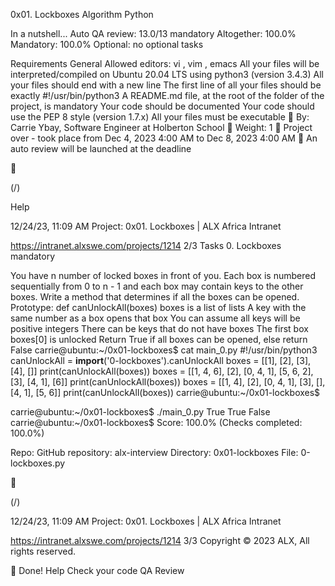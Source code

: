 0x01. Lockboxes
Algorithm Python

In a nutshell...
Auto QA review: 13.0/13 mandatory
Altogether: 100.0%
Mandatory: 100.0%
Optional: no optional tasks

Requirements
General
Allowed editors: vi , vim , emacs
All your files will be interpreted/compiled on Ubuntu 20.04 LTS using python3 (version 3.4.3)
All your files should end with a new line
The first line of all your files should be exactly #!/usr/bin/python3
A README.md file, at the root of the folder of the project, is mandatory
Your code should be documented
Your code should use the PEP 8 style (version 1.7.x)
All your files must be executable
 By: Carrie Ybay, Software Engineer at Holberton School
 Weight: 1
 Project over - took place from Dec 4, 2023 4:00 AM to Dec 8, 2023 4:00 AM
 An auto review will be launched at the deadline



(/)

Help

12/24/23, 11:09 AM Project: 0x01. Lockboxes | ALX Africa Intranet

https://intranet.alxswe.com/projects/1214 2/3
Tasks
0. Lockboxes mandatory

You have n number of locked boxes in front of you. Each box is numbered sequentially from 0 to n - 1
and each box may contain keys to the other boxes.
Write a method that determines if all the boxes can be opened.
Prototype: def canUnlockAll(boxes)
boxes is a list of lists
A key with the same number as a box opens that box
You can assume all keys will be positive integers
There can be keys that do not have boxes
The first box boxes[0] is unlocked
Return True if all boxes can be opened, else return False
carrie@ubuntu:~/0x01-lockboxes$ cat main_0.py
#!/usr/bin/python3
canUnlockAll = __import__('0-lockboxes').canUnlockAll
boxes = [[1], [2], [3], [4], []]
print(canUnlockAll(boxes))
boxes = [[1, 4, 6], [2], [0, 4, 1], [5, 6, 2], [3], [4, 1], [6]]
print(canUnlockAll(boxes))
boxes = [[1, 4], [2], [0, 4, 1], [3], [], [4, 1], [5, 6]]
print(canUnlockAll(boxes))
carrie@ubuntu:~/0x01-lockboxes$

carrie@ubuntu:~/0x01-lockboxes$ ./main_0.py
True
True
False
carrie@ubuntu:~/0x01-lockboxes$
Score: 100.0% (Checks completed: 100.0%)

Repo:
GitHub repository: alx-interview
Directory: 0x01-lockboxes
File: 0-lockboxes.py



(/)

12/24/23, 11:09 AM Project: 0x01. Lockboxes | ALX Africa Intranet

https://intranet.alxswe.com/projects/1214 3/3
Copyright © 2023 ALX, All rights reserved.

 Done! Help Check your code QA Review
